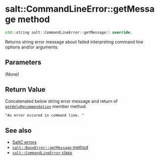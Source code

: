 # salt::CommandLineError::getMessage method
```cpp
std::string salt::CommandLineError::getMessage() override;
```
Returns string error message about failed interpreting command line options and/or arguments.

## Parameters
(None)

## Return Value
Concatenated below string error message and return of [`getHelpRecommendation`](getHelpRecommendation.md) member method.<br>
    
    "An error occured in command line. "

## See also
+ [SaltC errors](../README.md)
+ [`salt::BaseError::getMessage` method](../../errors/BaseError/getMessage.md)
+ [`salt::CommandLineError` class](README.md)